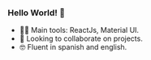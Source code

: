 ### Hello World! 👋

- 👨‍💻 Main tools: ReactJs, Material UI.
- :metal: Looking to collaborate on projects.
- 🤓 Fluent in spanish and english.


